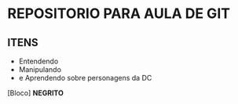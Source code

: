 # REPOSITORIO PARA AULA DE GIT


## ITENS
* Entendendo
* Manipulando
* e Aprendendo sobre personagens da DC 



[Bloco]
**NEGRITO**


